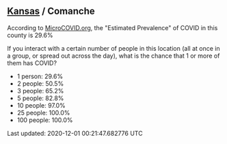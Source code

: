 
## [Kansas](/united-states/kansas) / Comanche

According to [MicroCOVID.org](http://microcovid.org),
the "Estimated Prevalence" of COVID in this county is 29.6%

If you interact with a certain number of people in this location
(all at once in a group, or spread out across the day), what is the chance that
1 or more of them has COVID?

- 1 person: 29.6%
- 2 people: 50.5%
- 3 people: 65.2%
- 5 people: 82.8%
- 10 people: 97.0%
- 25 people: 100.0%
- 100 people: 100.0%

Last updated: 2020-12-01 00:21:47.682776 UTC
